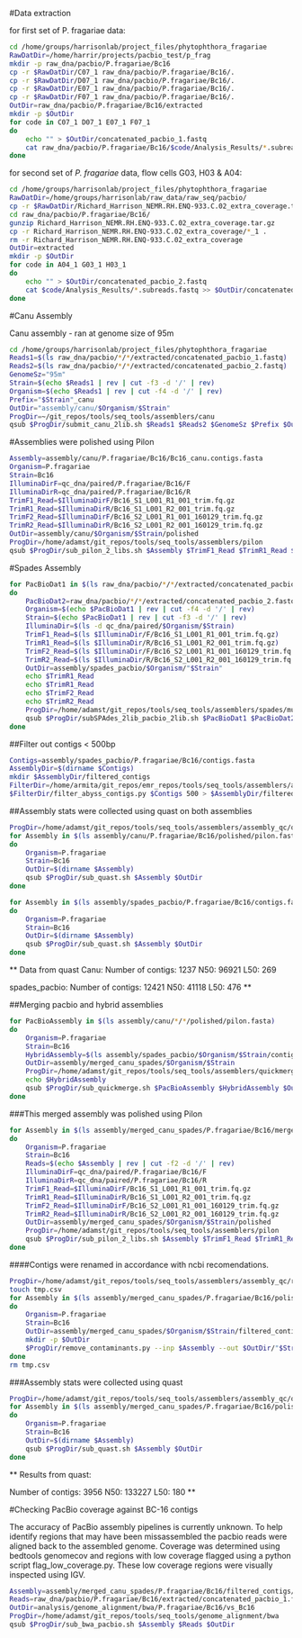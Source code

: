 #Data extraction

for first set of P. fragariae data:

```bash
cd /home/groups/harrisonlab/project_files/phytophthora_fragariae
RawDatDir=/home/harrir/projects/pacbio_test/p_frag
mkdir -p raw_dna/pacbio/P.fragariae/Bc16
cp -r $RawDatDir/C07_1 raw_dna/pacbio/P.fragariae/Bc16/.
cp -r $RawDatDir/D07_1 raw_dna/pacbio/P.fragariae/Bc16/.
cp -r $RawDatDir/E07_1 raw_dna/pacbio/P.fragariae/Bc16/.
cp -r $RawDatDir/F07_1 raw_dna/pacbio/P.fragariae/Bc16/.
OutDir=raw_dna/pacbio/P.fragariae/Bc16/extracted
mkdir -p $OutDir
for code in C07_1 D07_1 E07_1 F07_1
do
    echo "" > $OutDir/concatenated_pacbio_1.fastq
    cat raw_dna/pacbio/P.fragariae/Bc16/$code/Analysis_Results/*.subreads.fastq >> $OutDir/concatenated_pacbio_1.fastq
done
```

for second set of *P. fragariae* data, flow cells G03, H03 & A04:

```bash
cd /home/groups/harrisonlab/project_files/phytophthora_fragariae
RawDatDir=/home/groups/harrisonlab/raw_data/raw_seq/pacbio/
cp -r $RawDatDir/Richard_Harrison_NEMR.RH.ENQ-933.C.02_extra_coverage.tar.gz raw_dna/pacbio/P.fragariae/Bc16/.
cd raw_dna/pacbio/P.fragariae/Bc16/
gunzip Richard_Harrison_NEMR.RH.ENQ-933.C.02_extra_coverage.tar.gz
cp -r Richard_Harrison_NEMR.RH.ENQ-933.C.02_extra_coverage/*_1 .
rm -r Richard_Harrison_NEMR.RH.ENQ-933.C.02_extra_coverage
OutDir=extracted
mkdir -p $OutDir
for code in A04_1 G03_1 H03_1
do
    echo "" > $OutDir/concatenated_pacbio_2.fastq
    cat $code/Analysis_Results/*.subreads.fastq >> $OutDir/concatenated_pacbio_2.fastq
done
```

#Canu Assembly

Canu assembly - ran at genome size of 95m

```bash
cd /home/groups/harrisonlab/project_files/phytophthora_fragariae
Reads1=$(ls raw_dna/pacbio/*/*/extracted/concatenated_pacbio_1.fastq)
Reads2=$(ls raw_dna/pacbio/*/*/extracted/concatenated_pacbio_2.fastq)
GenomeSz="95m"
Strain=$(echo $Reads1 | rev | cut -f3 -d '/' | rev)
Organism=$(echo $Reads1 | rev | cut -f4 -d '/' | rev)
Prefix="$Strain"_canu
OutDir="assembly/canu/$Organism/$Strain"
ProgDir=~/git_repos/tools/seq_tools/assemblers/canu
qsub $ProgDir/submit_canu_2lib.sh $Reads1 $Reads2 $GenomeSz $Prefix $OutDir
```

#Assemblies were polished using Pilon

```bash
Assembly=assembly/canu/P.fragariae/Bc16/Bc16_canu.contigs.fasta
Organism=P.fragariae
Strain=Bc16
IlluminaDirF=qc_dna/paired/P.fragariae/Bc16/F
IlluminaDirR=qc_dna/paired/P.fragariae/Bc16/R
TrimF1_Read=$IlluminaDirF/Bc16_S1_L001_R1_001_trim.fq.gz
TrimR1_Read=$IlluminaDirR/Bc16_S1_L001_R2_001_trim.fq.gz
TrimF2_Read=$IlluminaDirF/Bc16_S2_L001_R1_001_160129_trim.fq.gz
TrimR2_Read=$IlluminaDirR/Bc16_S2_L001_R2_001_160129_trim.fq.gz
OutDir=assembly/canu/$Organism/$Strain/polished
ProgDir=/home/adamst/git_repos/tools/seq_tools/assemblers/pilon
qsub $ProgDir/sub_pilon_2_libs.sh $Assembly $TrimF1_Read $TrimR1_Read $TrimF2_Read $TrimR2_Read $OutDir
```

#Spades Assembly

```bash
for PacBioDat1 in $(ls raw_dna/pacbio/*/*/extracted/concatenated_pacbio_1.fastq)
do
    PacBioDat2=raw_dna/pacbio/*/*/extracted/concatenated_pacbio_2.fastq
    Organism=$(echo $PacBioDat1 | rev | cut -f4 -d '/' | rev)
    Strain=$(echo $PacBioDat1 | rev | cut -f3 -d '/' | rev)
    IlluminaDir=$(ls -d qc_dna/paired/$Organism/$Strain)
    TrimF1_Read=$(ls $IlluminaDir/F/Bc16_S1_L001_R1_001_trim.fq.gz)
    TrimR1_Read=$(ls $IlluminaDir/R/Bc16_S1_L001_R2_001_trim.fq.gz)
    TrimF2_Read=$(ls $IlluminaDir/F/Bc16_S2_L001_R1_001_160129_trim.fq.gz)
    TrimR2_Read=$(ls $IlluminaDir/R/Bc16_S2_L001_R2_001_160129_trim.fq.gz)
    OutDir=assembly/spades_pacbio/$Organism/"$Strain"
    echo $TrimR1_Read
    echo $TrimR1_Read
    echo $TrimF2_Read
    echo $TrimR2_Read
    ProgDir=/home/adamst/git_repos/tools/seq_tools/assemblers/spades/multiple_libraries
    qsub $ProgDir/subSPAdes_2lib_pacbio_2lib.sh $PacBioDat1 $PacBioDat2 $TrimF1_Read $TrimR1_Read $TrimF2_Read $TrimR2_Read $OutDir 50
done
```

##Filter out contigs < 500bp

```bash
Contigs=assembly/spades_pacbio/P.fragariae/Bc16/contigs.fasta
AssemblyDir=$(dirname $Contigs)
mkdir $AssemblyDir/filtered_contigs
FilterDir=/home/armita/git_repos/emr_repos/tools/seq_tools/assemblers/abyss
$FilterDir/filter_abyss_contigs.py $Contigs 500 > $AssemblyDir/filtered_contigs/contigs_min_500bp.fasta
```

##Assembly stats were collected using quast on both assemblies

```bash
ProgDir=/home/adamst/git_repos/tools/seq_tools/assemblers/assembly_qc/quast
for Assembly in $(ls assembly/canu/P.fragariae/Bc16/polished/pilon.fasta)
do
    Organism=P.fragariae
    Strain=Bc16
    OutDir=$(dirname $Assembly)
    qsub $ProgDir/sub_quast.sh $Assembly $OutDir
done

for Assembly in $(ls assembly/spades_pacbio/P.fragariae/Bc16/contigs.fasta)
do
    Organism=P.fragariae
    Strain=Bc16
    OutDir=$(dirname $Assembly)
    qsub $ProgDir/sub_quast.sh $Assembly $OutDir
done
```

**
Data from quast
Canu:
Number of contigs: 1237
N50: 96921
L50: 269

spades_pacbio:
Number of contigs: 12421
N50: 41118
L50: 476
**

##Merging pacbio and hybrid assemblies

```bash
for PacBioAssembly in $(ls assembly/canu/*/*/polished/pilon.fasta)
do
    Organism=P.fragariae
    Strain=Bc16
    HybridAssembly=$(ls assembly/spades_pacbio/$Organism/$Strain/contigs.fasta)
    OutDir=assembly/merged_canu_spades/$Organism/$Strain
    ProgDir=/home/adamst/git_repos/tools/seq_tools/assemblers/quickmerge
    echo $HybridAssembly
    qsub $ProgDir/sub_quickmerge.sh $PacBioAssembly $HybridAssembly $OutDir 96921
done
```

###This merged assembly was polished using Pilon

```bash
for Assembly in $(ls assembly/merged_canu_spades/P.fragariae/Bc16/merged.fasta)
do
    Organism=P.fragariae
    Strain=Bc16
    Reads=$(echo $Assembly | rev | cut -f2 -d '/' | rev)
    IlluminaDirF=qc_dna/paired/P.fragariae/Bc16/F
    IlluminaDirR=qc_dna/paired/P.fragariae/Bc16/R
    TrimF1_Read=$IlluminaDirF/Bc16_S1_L001_R1_001_trim.fq.gz
    TrimR1_Read=$IlluminaDirR/Bc16_S1_L001_R2_001_trim.fq.gz
    TrimF2_Read=$IlluminaDirF/Bc16_S2_L001_R1_001_160129_trim.fq.gz
    TrimR2_Read=$IlluminaDirR/Bc16_S2_L001_R2_001_160129_trim.fq.gz
    OutDir=assembly/merged_canu_spades/$Organism/$Strain/polished
    ProgDir=/home/adamst/git_repos/tools/seq_tools/assemblers/pilon
    qsub $ProgDir/sub_pilon_2_libs.sh $Assembly $TrimF1_Read $TrimR1_Read $TrimF2_Read $TrimR2_Read $OutDir
done
```

####Contigs were renamed in accordance with ncbi recomendations.

```bash
ProgDir=/home/adamst/git_repos/tools/seq_tools/assemblers/assembly_qc/remove_contaminants
touch tmp.csv
for Assembly in $(ls assembly/merged_canu_spades/P.fragariae/Bc16/polished/pilon.fasta)
do
    Organism=P.fragariae
    Strain=Bc16
    OutDir=assembly/merged_canu_spades/$Organism/$Strain/filtered_contigs
    mkdir -p $OutDir
    $ProgDir/remove_contaminants.py --inp $Assembly --out $OutDir/"$Strain"_contigs_renamed.fasta --coord_file tmp.csv
done
rm tmp.csv
```

###Assembly stats were collected using quast

```bash
ProgDir=/home/adamst/git_repos/tools/seq_tools/assemblers/assembly_qc/quast
for Assembly in $(ls assembly/merged_canu_spades/P.fragariae/Bc16/polished/pilon.fasta)
do
    Organism=P.fragariae
    Strain=Bc16
    OutDir=$(dirname $Assembly)
    qsub $ProgDir/sub_quast.sh $Assembly $OutDir
done
```

** Results from quast:

Number of contigs: 3956
N50: 133227
L50: 180 **

#Checking PacBio coverage against BC-16 contigs

The accuracy of PacBio assembly pipelines is currently unknown. To help identify regions that may have been missassembled the pacbio reads were aligned back to the assembled genome. Coverage was determined using bedtools genomecov and regions with low coverage flagged using a python script flag_low_coverage.py. These low coverage regions were visually inspected using IGV.

```bash
Assembly=assembly/merged_canu_spades/P.fragariae/Bc16/filtered_contigs/Bc16_contigs_renamed.fasta
Reads=raw_dna/pacbio/P.fragariae/Bc16/extracted/concatenated_pacbio_1.fastq raw_dna/pacbio/P.fragariae/Bc16/extracted/concatenated_pacbio_2.fastq
OutDir=analysis/genome_alignment/bwa/P.fragariae/Bc16/vs_Bc16
ProgDir=/home/adamst/git_repos/tools/seq_tools/genome_alignment/bwa
qsub $ProgDir/sub_bwa_pacbio.sh $Assembly $Reads $OutDir
```
